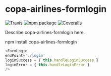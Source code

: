 # copa-airlines-formlogin

[![Travis][build-badge]][build]
[![npm package][npm-badge]][npm]
[![Coveralls][coveralls-badge]][coveralls]

Describe copa-airlines-formlogin here.

[build-badge]: https://img.shields.io/travis/user/repo/master.png?style=flat-square
[build]: https://travis-ci.org/user/repo

[npm-badge]: https://img.shields.io/npm/v/npm-package.png?style=flat-square
[npm]: https://www.npmjs.org/package/npm-package

[coveralls-badge]: https://img.shields.io/coveralls/user/repo/master.png?style=flat-square
[coveralls]: https://coveralls.io/github/user/repo

npm install copa-airlines-formlogin

```js
<FormLogin 
endPoint='./login' 
loginSuccess = { this.handleLoginSuccess }
loginError = { this.handleLoginError }
/>
```